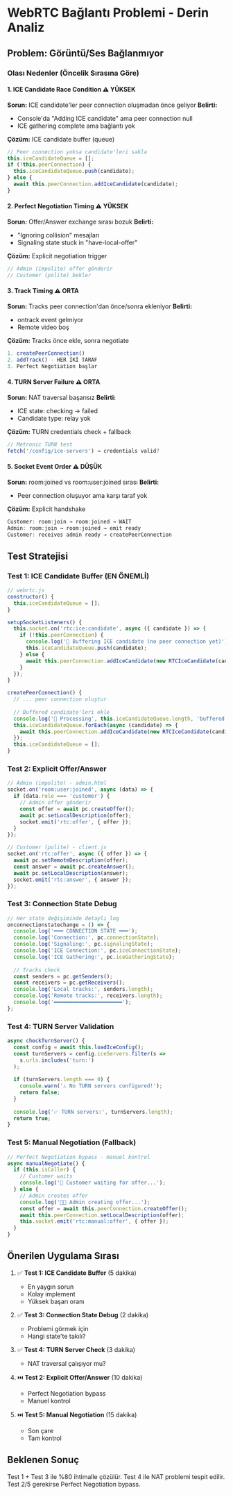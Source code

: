 # WebRTC Bağlantı Problemi - Derin Analiz

## Problem: Görüntü/Ses Bağlanmıyor

### Olası Nedenler (Öncelik Sırasına Göre)

#### 1. ICE Candidate Race Condition ⚠️ YÜKSEK
**Sorun:** ICE candidate'ler peer connection oluşmadan önce geliyor
**Belirti:** 
- Console'da "Adding ICE candidate" ama peer connection null
- ICE gathering complete ama bağlantı yok

**Çözüm:** ICE candidate buffer (queue)
```javascript
// Peer connection yoksa candidate'leri sakla
this.iceCandidateQueue = [];
if (!this.peerConnection) {
  this.iceCandidateQueue.push(candidate);
} else {
  await this.peerConnection.addIceCandidate(candidate);
}
```

#### 2. Perfect Negotiation Timing ⚠️ YÜKSEK
**Sorun:** Offer/Answer exchange sırası bozuk
**Belirti:**
- "Ignoring collision" mesajları
- Signaling state stuck in "have-local-offer"

**Çözüm:** Explicit negotiation trigger
```javascript
// Admin (impolite) offer gönderir
// Customer (polite) bekler
```

#### 3. Track Timing ⚠️ ORTA
**Sorun:** Tracks peer connection'dan önce/sonra ekleniyor
**Belirti:**
- ontrack event gelmiyor
- Remote video boş

**Çözüm:** Tracks önce ekle, sonra negotiate
```javascript
1. createPeerConnection()
2. addTrack() - HER İKİ TARAF
3. Perfect Negotiation başlar
```

#### 4. TURN Server Failure ⚠️ ORTA
**Sorun:** NAT traversal başarısız
**Belirti:**
- ICE state: checking → failed
- Candidate type: relay yok

**Çözüm:** TURN credentials check + fallback
```javascript
// Metronic TURN test
fetch('/config/ice-servers') → credentials valid?
```

#### 5. Socket Event Order ⚠️ DÜŞÜK
**Sorun:** room:joined vs room:user:joined sırası
**Belirti:**
- Peer connection oluşuyor ama karşı taraf yok

**Çözüm:** Explicit handshake
```javascript
Customer: room:join → room:joined → WAIT
Admin: room:join → room:joined → emit ready
Customer: receives admin ready → createPeerConnection
```

## Test Stratejisi

### Test 1: ICE Candidate Buffer (EN ÖNEMLİ)
```javascript
// webrtc.js
constructor() {
  this.iceCandidateQueue = [];
}

setupSocketListeners() {
  this.socket.on('rtc:ice:candidate', async ({ candidate }) => {
    if (!this.peerConnection) {
      console.log('🧊 Buffering ICE candidate (no peer connection yet)');
      this.iceCandidateQueue.push(candidate);
    } else {
      await this.peerConnection.addIceCandidate(new RTCIceCandidate(candidate));
    }
  });
}

createPeerConnection() {
  // ... peer connection oluştur
  
  // Buffered candidate'leri ekle
  console.log('🧊 Processing', this.iceCandidateQueue.length, 'buffered candidates');
  this.iceCandidateQueue.forEach(async (candidate) => {
    await this.peerConnection.addIceCandidate(new RTCIceCandidate(candidate));
  });
  this.iceCandidateQueue = [];
}
```

### Test 2: Explicit Offer/Answer
```javascript
// Admin (impolite) - admin.html
socket.on('room:user:joined', async (data) => {
  if (data.role === 'customer') {
    // Admin offer gönderir
    const offer = await pc.createOffer();
    await pc.setLocalDescription(offer);
    socket.emit('rtc:offer', { offer });
  }
});

// Customer (polite) - client.js
socket.on('rtc:offer', async ({ offer }) => {
  await pc.setRemoteDescription(offer);
  const answer = await pc.createAnswer();
  await pc.setLocalDescription(answer);
  socket.emit('rtc:answer', { answer });
});
```

### Test 3: Connection State Debug
```javascript
// Her state değişiminde detaylı log
onconnectionstatechange = () => {
  console.log('━━━ CONNECTION STATE ━━━');
  console.log('Connection:', pc.connectionState);
  console.log('Signaling:', pc.signalingState);
  console.log('ICE Connection:', pc.iceConnectionState);
  console.log('ICE Gathering:', pc.iceGatheringState);
  
  // Tracks check
  const senders = pc.getSenders();
  const receivers = pc.getReceivers();
  console.log('Local tracks:', senders.length);
  console.log('Remote tracks:', receivers.length);
  console.log('━━━━━━━━━━━━━━━━━━━━━━');
};
```

### Test 4: TURN Server Validation
```javascript
async checkTurnServer() {
  const config = await this.loadIceConfig();
  const turnServers = config.iceServers.filter(s => 
    s.urls.includes('turn:')
  );
  
  if (turnServers.length === 0) {
    console.warn('⚠️ No TURN servers configured!');
    return false;
  }
  
  console.log('✅ TURN servers:', turnServers.length);
  return true;
}
```

### Test 5: Manual Negotiation (Fallback)
```javascript
// Perfect Negotiation bypass - manuel kontrol
async manualNegotiate() {
  if (this.isCaller) {
    // Customer waits
    console.log('👤 Customer waiting for offer...');
  } else {
    // Admin creates offer
    console.log('👨‍💼 Admin creating offer...');
    const offer = await this.peerConnection.createOffer();
    await this.peerConnection.setLocalDescription(offer);
    this.socket.emit('rtc:manual:offer', { offer });
  }
}
```

## Önerilen Uygulama Sırası

1. ✅ **Test 1: ICE Candidate Buffer** (5 dakika)
   - En yaygın sorun
   - Kolay implement
   - Yüksek başarı oranı

2. ✅ **Test 3: Connection State Debug** (2 dakika)
   - Problemi görmek için
   - Hangi state'te takılı?

3. ✅ **Test 4: TURN Server Check** (3 dakika)
   - NAT traversal çalışıyor mu?

4. ⏭️ **Test 2: Explicit Offer/Answer** (10 dakika)
   - Perfect Negotiation bypass
   - Manuel kontrol

5. ⏭️ **Test 5: Manual Negotiation** (15 dakika)
   - Son çare
   - Tam kontrol

## Beklenen Sonuç

Test 1 + Test 3 ile %80 ihtimalle çözülür.
Test 4 ile NAT problemi tespit edilir.
Test 2/5 gerekirse Perfect Negotiation bypass.
